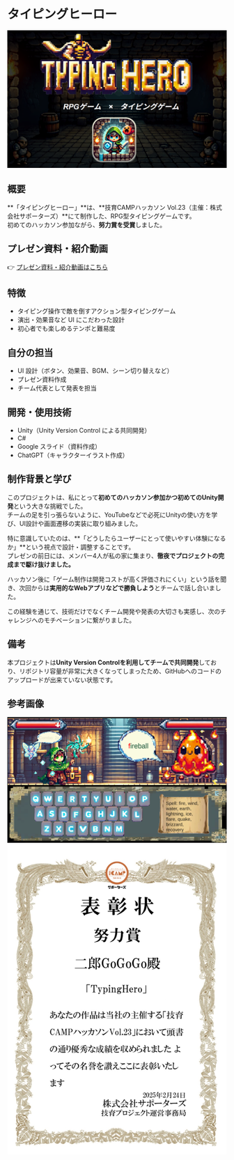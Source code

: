 # タイピングヒーロー

![プレイ画面](title.png)

## 概要

**「タイピングヒーロー」**は、**技育CAMPハッカソン Vol.23（主催：株式会社サポーターズ）**にて制作した、RPG型タイピングゲームです。  
初めてのハッカソン参加ながら、**努力賞を受賞**しました。

## プレゼン資料・紹介動画

👉 [プレゼン資料・紹介動画はこちら](https://docs.google.com/presentation/d/1sltSnanSDDQJQiWUmmAtSSk92EcbNvtpqkchCCC729k/edit?usp=sharing)

## 特徴

- タイピング操作で敵を倒すアクション型タイピングゲーム  
- 演出・効果音など UI にこだわった設計  
- 初心者でも楽しめるテンポと難易度  

## 自分の担当

- UI 設計（ボタン、効果音、BGM、シーン切り替えなど）  
- プレゼン資料作成  
- チーム代表として発表を担当  

## 開発・使用技術

- Unity（Unity Version Control による共同開発）  
- C#  
- Google スライド（資料作成）  
- ChatGPT（キャラクターイラスト作成）  

## 制作背景と学び

このプロジェクトは、私にとって**初めてのハッカソン参加かつ初めてのUnity開発**という大きな挑戦でした。  
チームの足を引っ張らないように、YouTubeなどで必死にUnityの使い方を学び、UI設計や画面遷移の実装に取り組みました。

特に意識していたのは、**「どうしたらユーザーにとって使いやすい体験になるか」**という視点で設計・調整することです。  
プレゼンの前日には、メンバー4人が私の家に集まり、**徹夜でプロジェクトの完成まで駆け抜けました。**

ハッカソン後に「ゲーム制作は開発コストが高く評価されにくい」という話を聞き、次回からは**実用的なWebアプリなどで勝負しよう**とチームで話し合いました。

この経験を通じて、技術だけでなくチーム開発や発表の大切さも実感し、次のチャレンジへのモチベーションに繋がりました。

## 備考

本プロジェクトは**Unity Version Controlを利用してチームで共同開発**しており、リポジトリ容量が非常に大きくなってしまったため、GitHubへのコードのアップロードが出来ていない状態です。

## 参考画像
![プレイ画面](battlescene.png)  
![表彰状](表彰状.png)